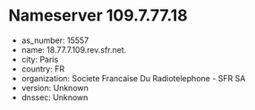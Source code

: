 # Nameserver 109.7.77.18

* as_number: 15557
* name: 18.77.7.109.rev.sfr.net.
* city: Paris
* country: FR
* organization: Societe Francaise Du Radiotelephone - SFR SA
* version: Unknown
* dnssec: Unknown
